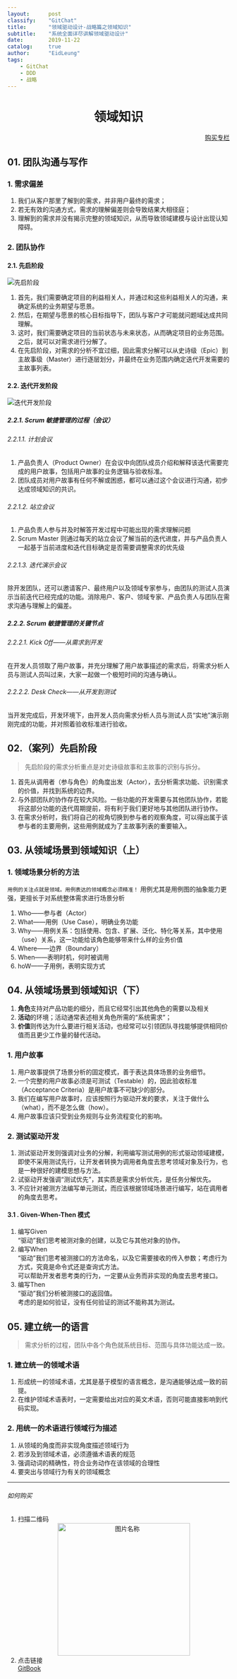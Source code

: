 ```yaml
---
layout:      post
classify:    "GitChat"
title:       "领域驱动设计-战略篇之领域知识"
subtitle:    "系统全面详尽讲解领域驱动设计"
date:        2019-11-22
catalog:     true
author:      "EidLeung"
tags:
    - GitChat
    - DDD
    - 战略
---
```


<center><h1><b>领域知识</b></h1></center>
<p align="right"><a href="#如何购买">购买专栏</a></p>

## 01. 团队沟通与写作
### 1. 需求偏差
1. 我们从客户那里了解到的需求，并非用户最终的需求；
2. 若无有效的沟通方式，需求的理解偏差则会导致结果大相径庭；
3. 理解到的需求并没有揭示完整的领域知识，从而导致领域建模与设计出现认知障碍。

### 2. 团队协作
#### 2.1. 先启阶段
![先启阶段](/img/gitchat/DDD/xqjd.png)
1. 首先，我们需要确定项目的利益相关人，并通过和这些利益相关人的沟通，来确定系统的业务期望与愿景。
2. 然后，在期望与愿景的核心目标指导下，团队与客户才可能就问题域达成共同理解。
3. 这时，我们需要确定项目的当前状态与未来状态，从而确定项目的业务范围。之后，就可以对需求进行分解了。
4. 在先启阶段，对需求的分析不宜过细，因此需求分解可以从史诗级（Epic）到主故事级（Master）进行逐层划分，并最终在业务范围内确定迭代开发需要的主故事列表。

#### 2.2. 迭代开发阶段
![迭代开发阶段](/img/gitchat/DDD/ddkfjd.png)

##### 2.2.1. Scrum 敏捷管理的过程（会议）
###### 2.2.1.1. 计划会议
1. 产品负责人（Product Owner）在会议中向团队成员介绍和解释该迭代需要完成的用户故事，包括用户故事的业务逻辑与验收标准。
2. 团队成员对用户故事有任何不解或困惑，都可以通过这个会议进行沟通，初步达成领域知识的共识。

###### 2.2.1.2. 站立会议
1. 产品负责人参与并及时解答开发过程中可能出现的需求理解问题
2. Scrum Master 则通过每天的站立会议了解当前的迭代进度，并与产品负责人一起基于当前进度和迭代目标确定是否需要调整需求的优先级

###### 2.2.1.3. 迭代演示会议
除开发团队，还可以邀请客户、最终用户以及领域专家参与，由团队的测试人员演示当前迭代已经完成的功能。消除用户、客户、领域专家、产品负责人与团队在需求沟通与理解上的偏差。

##### 2.2.2. Scrum 敏捷管理的关键节点
###### 2.2.2.1. Kick Off——从需求到开发
在开发人员领取了用户故事，并充分理解了用户故事描述的需求后，将需求分析人员与测试人员叫过来，大家一起做一个极短时间的沟通与确认。

###### 2.2.2.2. Desk Check——从开发到测试
当开发完成后，开发环境下，由开发人员向需求分析人员与测试人员“实地”演示刚刚完成的功能，并对照着验收标准进行验收。

## 02.（案列）先启阶段
> 先启阶段的需求分析重点是对史诗级故事和主故事的识别与拆分。

1. 首先从调用者（参与角色）的角度出发（Actor），去分析需求功能、识别需求的价值，并找到系统的边界。
2. 与外部团队的协作存在较大风险。一些功能的开发需要与其他团队协作，若能将这部分功能的迭代周期提前，将有利于我们更好地与其他团队进行协作。
3. 在需求分析时，我们将自己的视角切换到参与者的观察角度，可以得出属于该参与者的主要用例，这些用例就成为了主故事列表的重要输入。

## 03. 从领域场景到领域知识（上）
### 1. 领域场景分析的方法
`用例的关注点就是领域。用例表达的领域概念必须精准！`
用例尤其是用例图的抽象能力更强，更擅长于对系统整体需求进行场景分析

1. Who——参与者（Actor）
2. What——用例（Use Case），明确业务功能
3. Why——用例关系：包括使用、包含、扩展、泛化、特化等关系，其中使用（use）关系，这一功能给该角色能够带来什么样的业务价值
4. Where——边界（Boundary）
5. When——表明时机，何时被调用
6. hoW——子用例，表明实现方式

## 04. 从领域场景到领域知识（下）
1. **角色**支持对产品功能的细分，而且它经常引出其他角色的需要以及相关
2. **活动**的环境；活动通常表述相关角色所需的“系统需求”；
3. **价值**则传达为什么要进行相关活动，也经常可以引领团队寻找能够提供相同价值而且更少工作量的替代活动。

### 1. 用户故事
1. 用户故事提供了场景分析的固定模式，善于表达具体场景的业务细节。
2. 一个完整的用户故事必须是可测试（Testable）的，因此验收标准（Acceptance Criteria）是用户故事不可缺少的部分。
3. 我们在编写用户故事时，应该按照行为驱动开发的要求，关注于做什么（what），而不是怎么做（how）。
4. 用户故事应该只受到业务规则与业务流程变化的影响。

### 2. 测试驱动开发
1. 测试驱动开发则强调对业务的分解，利用编写测试用例的形式驱动领域建模，即使不采用测试先行，让开发者转换为调用者角度去思考领域对象及行为，也是一种很好的建模思想与方法。
2. 试驱动开发强调“测试优先”，其实质是需求分析优先，是任务分解优先。
3. 不应针对被测方法编写单元测试，而应该根据领域场景进行编写，站在调用者的角度去思考。

#### 3.1 . Given-When-Then 模式
1. 编写Given  
“驱动”我们思考被测对象的创建，以及它与其他对象的协作。
2. 编写When  
“驱动”我们思考被测接口的方法命名，以及它需要接收的传入参数；考虑行为方式，究竟是命令式还是查询式方法。  
可以帮助开发者思考类的行为，一定要从业务而非实现的角度去思考接口。
3. 编写Then  
“驱动”我们分析被测接口的返回值。  
考虑的是如何验证，没有任何验证的测试不能称其为测试。

## 05. 建立统一的语言
> 需求分析的过程，团队中各个角色就系统目标、范围与具体功能达成一致。

### 1. 建立统一的领域术语
1. 形成统一的领域术语，尤其是基于模型的语言概念，是沟通能够达成一致的前提。
2. 在维护领域术语表时，一定需要给出对应的英文术语，否则可能直接影响到代码实现。

### 2. 用统一的术语进行领域行为描述
1. 从领域的角度而非实现角度描述领域行为
2. 若涉及到领域术语，必须遵循术语表的规范
3. 强调动词的精确性，符合业务动作在该领域的合理性
4. 要突出与领域行为有关的领域概念

---
###### 如何购买
1. 扫描二维码
	<div align="center">
		<a href="http://gitbook.cn/m/mazi/comp/column?columnId=5cdab7fb34b6ed1398fd8de7&sceneId=f52a3810af7511e992061554a506c6dc&utm_source=columninvitecard&utm_campaign=%E9%A2%86%E5%9F%9F%E9%A9%B1%E5%8A%A8%E8%AE%BE%E8%AE%A1%E5%AE%9E%E8%B7%B5%E5%90%88%E8%AE%A2%E7%89%88%EF%BC%88%E6%88%98%E7%95%A5%2B%E6%88%98%E6%9C%AF%EF%BC%89">
			<img src="/img/gitchat/DDD/DDD.jpg" width = "300" height = "300" alt="图片名称" style="display: inline-block"/>
		</a>
	</div>
2. 点击链接  
[GitBook](http://gitbook.cn/m/mazi/comp/column?columnId=5cdab7fb34b6ed1398fd8de7&sceneId=f52a3810af7511e992061554a506c6dc&utm_source=columninvitecard&utm_campaign=%E9%A2%86%E5%9F%9F%E9%A9%B1%E5%8A%A8%E8%AE%BE%E8%AE%A1%E5%AE%9E%E8%B7%B5%E5%90%88%E8%AE%A2%E7%89%88%EF%BC%88%E6%88%98%E7%95%A5%2B%E6%88%98%E6%9C%AF%EF%BC%89)  